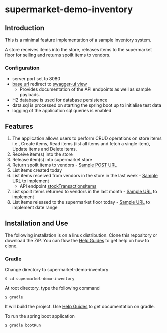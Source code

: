 # supermarket-demo-inventory

## Introduction

This is a minimal feature implementation of a sample inventory system.

A store receives items into
the store, releases items to the supermarket floor for selling and returns spoilt items to vendors.

### Configuration

* server port set to 8080
* [base url](http://localhost:8080) redirect to [swagger-ui view](http://localhost:8080/swagger-ui)
    * Provides documentation of the API endpoints as well as sample payloads.
* H2 database is used for database persistence
* data.sql is processed on starting the spring boot up to initialise test data
* logging of the application sql queries is enabled

## Features

1. The application allows users to perform CRUD operations on store items i.e.,
   Create items, Read items (list all items and fetch a single item), Update items and Delete
   items.
2. Receive item(s) into the store 
3. Release item(s) into supermarket store
4. Return spoilt items to vendors - [Sample POST URL](http://localhost:8080/transactions/returns)
5. List items created today
6. List items received from vendors in the store in the last week - [Sample URL](http://localhost:8080/transactions/items?type=receipts&vendor=true&from=2022-11-21&to=2022-11-29) to implement
   * API endpoint [stockTransactionsItems](http://localhost:8080/swagger-ui/index.html#/StockItems/stockTransactionsItems)
7. List spoilt items returned to vendors in the last month - [Sample URL](http://localhost:8080/transactions/items?type=returns&vendor=true&from=2022-10-29&to=2022-11-29) to implement
8. List items released to the supermarket floor today - [Sample URL](http://localhost:8080/transactions/items?type=releases&to=2022-11-29) to implement date range


## Installation and Use

The following installation is on a linux distribution.
Clone this repository or download the ZiP. You can flow the [Help Guides](HELP.md) to get help on how to clone.

### Gradle

Change directory to supermarket-demo-inventory

```$ cd supermarket-demo-inventory```

At root directory. type the following command

```$ gradle```

It will build the project. Use [Help Guides](HELP.md) to get documentation on gradle. 

To run the spring boot application 

```$ gradle bootRun```


